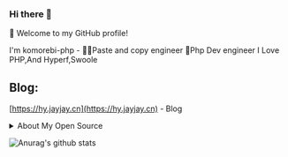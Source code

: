 ### Hi there 👋

<!--
**komorebi-php/komorebi-php** is a ✨ _special_ ✨ repository because its `README.md` (this file) appears on your GitHub profile.

Here are some ideas to get you started:

- 🔭 I’m currently working on ...
- 🌱 I’m currently learning ...
- 👯 I’m looking to collaborate on ...
- 🤔 I’m looking for help with ...
- 💬 Ask me about ...
- 📫 How to reach me: ...
- 😄 Pronouns: ...
- ⚡ Fun fact: ...
-->

🎉 Welcome to my GitHub profile!

I'm komorebi-php - 👨‍💻‍Paste and copy engineer 🐳Php Dev engineer I Love PHP,And Hyperf,Swoole

## Blog:
[https://hy.jayjay.cn](https://hy.jayjay.cn) - Blog

<details>
<summary>About My Open Source </summary>
  
  ## My main projects:

- [hyperf-chat](https://github.com/komorebi-php/hyperf-chat) - Hyperf Chat.

- [hyperf-code-interpretation](https://github.com/swooleo/hyperf-code-interpretation) - 🐳  Hyperf framework source code reading.

</details>  

![Anurag's github stats](https://github-readme-stats.vercel.app/api/?username=komorebi-php&show_icons=true&title_color=fff&icon_color=79ff97&text_color=9f9f9f&bg_color=151515)
